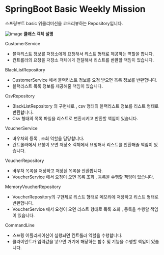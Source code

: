 # SpringBoot Basic Weekly Mission
스프링부트 basic 위클리미션을 코드리뷰하는 Repository입니다.


![image](https://github.com/prgrms-be-devcourse/springboot-basic/assets/102570281/3d143def-7ae5-4372-b0a2-66757178002a)
**클래스 객체 설명**

CustomerService
- 블랙리스트 정보를 저장소에게 요청해서 리스트 형태로 제공하는 역할을 합니다.
- 컨트롤러의 요청을 저장소 객체에게 전달해서 리스트를 반환할 책임이 있습니다.

BlackListRepository
- CustomerService 에서 블랙리스트 정보를 요청 받으면 목록 정보를 반환합니다.
- 블랙리스트 목록 정보를 제공해줄 책임이 있습니다.

CsvRepository
- BlackListRepository 의 구현체로 , csv 형태의 블랙리스트 정보를 리스트 형태로 반환합니다.
- Csv 형태의 목록 파일을 리스트로 변환시키고 반환할 책임이 있습니다.

VoucherService
- 바우처의 등록 , 조회 역할을 담당합니다.
- 컨트롤러에서 요청이 오면 저장소 객체에서 요청해서 리스트를 반환해줄 책임이 있습니다.

VoucherRepository
- 바우처 목록을 저장하고 저장된 목록을 반환합니다.
- VoucherService 에서 요청이 오면 목록 조회 , 등록을 수행할 책임이 있습니다.

MemoryVoucherRepository
- VoucherRepository의 구현체로 리스트 형태로 메모리에 저장하고 리스트 형태로 반환합니다.
- VoucherService 에서 요청이 오면 리스트 형태로 목록 조회 , 등록을 수행할 책임이 있습니다.

CommandLine
- 스프링 어플리케이션이 실행되면 컨트롤러 역할을 수행합니다.
- 클라이언트가 입력값을 넣으면 거기에 해당하는 함수 및 기능을 수행할 책임이 있습니다.

